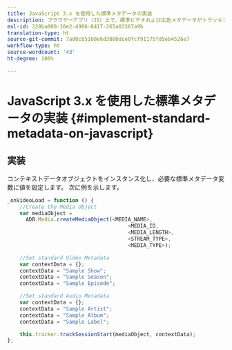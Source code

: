 ```yaml
---
title: JavaScript 3.x を使用した標準メタデータの実装
description: ブラウザーアプリ（JS）上で、標準ビデオおよび広告メタデータがトラッキングコールで送信されるようにする設定を説明します。
exl-id: 228ba000-10e2-4906-8417-265a03367a9b
translation-type: ht
source-git-commit: 7ad0c85108e6d3800dce0fcf91175fd5eb4526e7
workflow-type: ht
source-wordcount: '43'
ht-degree: 100%

---
```


# JavaScript 3.x を使用した標準メタデータの実装 {#implement-standard-metadata-on-javascript}

## 実装

コンテキストデータオブジェクトをインスタンス化し、必要な標準メタデータ変数に値を設定します。 次に例を示します。

```js
_onVideoLoad = function () {
    //Create the Media Object
    var mediaObject =
      ADB.Media.createMediaObject(<MEDIA_NAME>,
                                       <MEDIA_ID,
                                       <MEDIA_LENGTH>,
                                       <STREAM_TYPE>,
                                       <MEDIA_TYPE>);

    //Set standard Video Metadata
    var contextData = {};
    contextData = "Sample Show";
    contextData = "Sample Season";
    contextData = "Sample Episode";

    //Set standard Audio Metadata
    var contextData = {};
    contextData = "Sample Artist";
    contextData = "Sample Album";
    contextData = "Sample Label";

    this.tracker.trackSessionStart(mediaObject, contextData);
};
```
